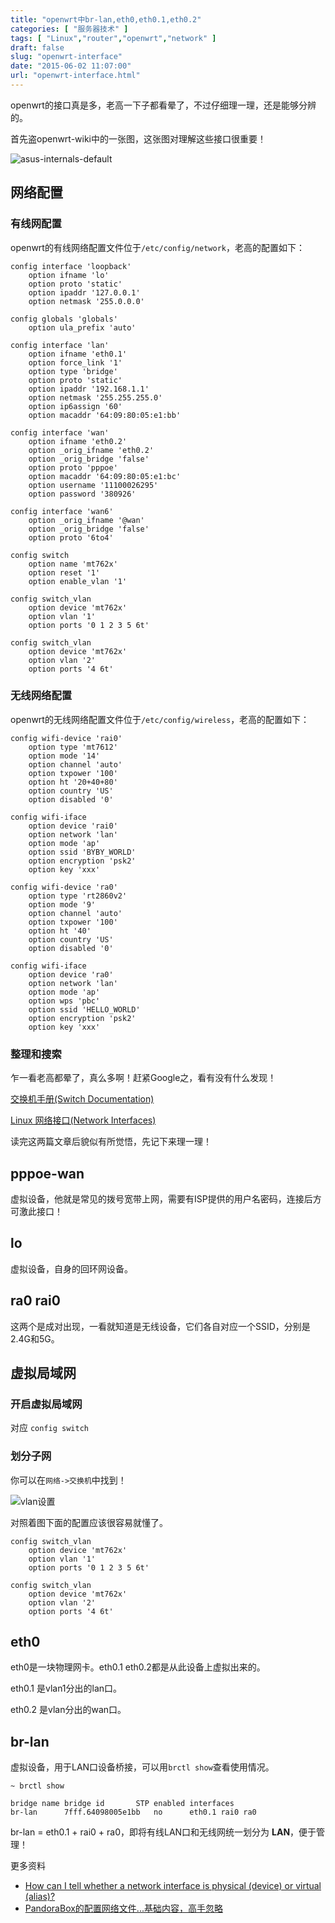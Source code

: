```yaml
---
title: "openwrt中br-lan,eth0,eth0.1,eth0.2"
categories: [ "服务器技术" ]
tags: [ "Linux","router","openwrt","network" ]
draft: false
slug: "openwrt-interface"
date: "2015-06-02 11:07:00"
url: "openwrt-interface.html"
---
```


openwrt的接口真是多，老高一下子都看晕了，不过仔细理一理，还是能够分辨的。

首先盗openwrt-wiki中的一张图，这张图对理解这些接口很重要！

![asus-internals-default][1]


<!--more-->


## 网络配置

### 有线网配置

openwrt的有线网络配置文件位于`/etc/config/network`，老高的配置如下：

```
config interface 'loopback'
	option ifname 'lo'
	option proto 'static'
	option ipaddr '127.0.0.1'
	option netmask '255.0.0.0'

config globals 'globals'
	option ula_prefix 'auto'

config interface 'lan'
	option ifname 'eth0.1'
	option force_link '1'
	option type 'bridge'
	option proto 'static'
	option ipaddr '192.168.1.1'
	option netmask '255.255.255.0'
	option ip6assign '60'
	option macaddr '64:09:80:05:e1:bb'

config interface 'wan'
	option ifname 'eth0.2'
	option _orig_ifname 'eth0.2'
	option _orig_bridge 'false'
	option proto 'pppoe'
	option macaddr '64:09:80:05:e1:bc'
	option username '11100026295'
	option password '380926'

config interface 'wan6'
	option _orig_ifname '@wan'
	option _orig_bridge 'false'
	option proto '6to4'

config switch
	option name 'mt762x'
	option reset '1'
	option enable_vlan '1'

config switch_vlan
	option device 'mt762x'
	option vlan '1'
	option ports '0 1 2 3 5 6t'

config switch_vlan
	option device 'mt762x'
	option vlan '2'
	option ports '4 6t'
```

### 无线网络配置

openwrt的无线网络配置文件位于`/etc/config/wireless`，老高的配置如下：

```
config wifi-device 'rai0'
	option type 'mt7612'
	option mode '14'
	option channel 'auto'
	option txpower '100'
	option ht '20+40+80'
	option country 'US'
	option disabled '0'

config wifi-iface
	option device 'rai0'
	option network 'lan'
	option mode 'ap'
	option ssid 'BYBY_WORLD'
	option encryption 'psk2'
	option key 'xxx'

config wifi-device 'ra0'
	option type 'rt2860v2'
	option mode '9'
	option channel 'auto'
	option txpower '100'
	option ht '40'
	option country 'US'
	option disabled '0'

config wifi-iface
	option device 'ra0'
	option network 'lan'
	option mode 'ap'
	option wps 'pbc'
	option ssid 'HELLO_WORLD'
	option encryption 'psk2'
	option key 'xxx'
```

### 整理和搜索

乍一看老高都晕了，真么多啊！赶紧Google之，看有没有什么发现！

[交换机手册(Switch Documentation)][2]

[Linux 网络接口(Network Interfaces)][3]

读完这两篇文章后貌似有所觉悟，先记下来理一理！

## pppoe-wan

虚拟设备，他就是常见的拨号宽带上网，需要有ISP提供的用户名密码，连接后方可激此接口！

## lo

虚拟设备，自身的回环网设备。

## ra0 rai0

这两个是成对出现，一看就知道是无线设备，它们各自对应一个SSID，分别是2.4G和5G。

## 虚拟局域网

### 开启虚拟局域网

对应 `config switch`

### 划分子网

你可以在`网络->交换机`中找到！

![vlan设置][4]

对照着图下面的配置应该很容易就懂了。

```
config switch_vlan
	option device 'mt762x'
	option vlan '1'
	option ports '0 1 2 3 5 6t'

config switch_vlan
	option device 'mt762x'
	option vlan '2'
	option ports '4 6t'
```

## eth0

eth0是一块物理网卡。eth0.1 eth0.2都是从此设备上虚拟出来的。

eth0.1 是vlan1分出的lan口。

eth0.2 是vlan分出的wan口。

## br-lan

虚拟设备，用于LAN口设备桥接，可以用`brctl show`查看使用情况。

```
~ brctl show

bridge name	bridge id		STP enabled	interfaces
br-lan		7fff.64098005e1bb	no		eth0.1 rai0 ra0
```

br-lan = eth0.1 + rai0 + ra0，即将有线LAN口和无线网统一划分为 **LAN**，便于管理！


更多资料

 - [How can I tell whether a network interface is physical (device) or
   virtual (alias)?][5]
 - [PandoraBox的配置网络文件...基础内容，高手忽略][6]

  [1]: https://blog.phpgao.com/usr/uploads/2015/06/3406911994.png
  [2]: http://wiki.openwrt.org/zh-cn/doc/uci/network/switch
  [3]: http://wiki.openwrt.org/zh-cn/doc/networking/network.interfaces
  [4]: https://blog.phpgao.com/usr/uploads/2015/06/4203665553.png
  [5]: http://unix.stackexchange.com/questions/57309/how-can-i-tell-whether-a-network-interface-is-physical-device-or-virtual-alia
  [6]: http://www.right.com.cn/forum/forum.php?mod=viewthread&tid=160760&page=2&mobile=no